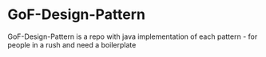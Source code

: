 # GoF-Design-Pattern
GoF-Design-Pattern is a repo with java implementation of each pattern - for people in a rush and need a boilerplate

